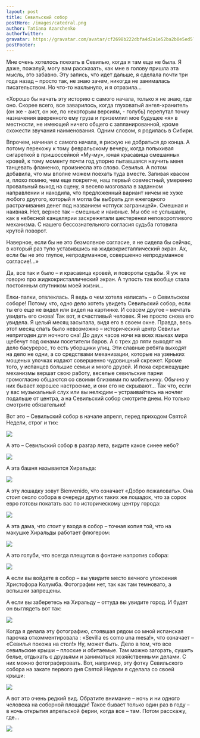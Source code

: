```yaml
---
layout: post
title: Севильский собор
postHero: /images/catedral.png
author: Tatiana Azarchenko
authorTwitter: 
gravatar: https://gravatar.com/avatar/cf2698b222dbfa4d2a1e52ba2b0e5ed5?s=150
postFooter: 
---
```



Мне очень хотелось поехать в Севилью, когда я там еще не была. Я даже, пожалуй, могу вам рассказать, как мне в голову пришла эта мысль, это забавно. Эту запись, что идет дальше, я сделала почти три года назад – просто так, не знаю зачем, никогда не занималась писательством. Но что-то нахлынуло, и я отразила...

«Хорошо бы начать эту историю с самого начала, только я не знаю, где оно. Скорее всего, все заварилось, когда глуховатый ангел-хранитель (он же - аист, он же, по некоторым версиям, - голубь) перепутал точку назначения вверенного ему груза и приземлил мое будущее «я» в местности, не имеющей ничего общего с запланированной, кроме схожести звучания наименования. Одним словом, я родилась в Сибири.

Впрочем, начиная с самого начала, я рискую не добраться до конца. А потому перехожу к тому февральскому вечеру, когда попыхивая сигареткой в пришоссейной «Му-му», юная красавица смешанных кровей, к тому моменту почти год упорно пытавшаяся научить меня танцевать фламенко, произнесла это слово. Севилья. А потом добавила, что мы вполне можем поехать туда вместе. Запивая квасом и, плохо помню, чем еще покрепче, наш первый совместный, умеренно провальный выход на сцену, я весело мозговала в заданном направлении и находила, что предложенный вариант ничем не хуже любого другого, который я могла бы выбрать для ежегодного растрачивания денег под названием «отпуск заграницей».  Смешная и наивная. Нет, вернее так – смешные и наивные. Мы обе не услышали, как в небесной канцелярии заскрежетали шестеренки неповоротливого механизма. С нашего бессознательного согласия судьба готовила крутой поворот.

Наверное, если бы не это безмолвное согласие, я не сидела бы сейчас, в который раз тупо уставившись на жидкокристаллический экран. Ах, если бы не это глупое, непродуманное, совершенно непродуманное согласие!...»

Да, все так и было – и красавица кровей, и повороты судьбы. Я уж не говорю про жидкокристаллический экран. А тупость так вообще стала постоянным спутником моей жизни…

Елки-палки, отвлеклась. Я ведь о чем хотела написать – о Севильском соборе!  Потому что, одно дело хотеть увидеть Севильский собор, если ты его еще не видел или видел на картинке. И совсем другое – мечтать увидеть его снова!  Так вот, я счастливый человек. Я не просто снова его увидела. Я целый месяц засыпала, видя его в своем окне. Правда, весь этот месяц спать было невозможно – исторический центр Севильи непригоден для ночного сна! До двух часов ночи на всех языках мира щебечут под окнами посетители баров. А с трех до пяти выходят на дело басурерос, то есть уборщики улиц. Эти славные ребята выходят на дело не одни, а со средствами механизации, которые  на узеньких мощеных улочках издают совершенно чудовищный скрежет. Кроме того, у испанцев  большие семьи и много друзей. И пока скрежещущие механизмы вершат свою работу, веселые севильские парни громогласно общаются со своими близкими по мобильнику. Обычно у них бывает хорошее настроение, и они его не скрывают... Так что, если у вас музыкальный слух или вы нелюдим –  устраивайтесь на ночлег подальше от центра, а на Севильский собор смотрите днем. Но только смотрите обязательно! 

Вот это – Севильский собор в начале апреля, перед приходом Святой Недели, строг и тих:

<img src="/images/cat_abril.jpg">

А это – Севильский собор в разгар лета, видите какое синее небо?

<img src="/images/cat_sept.jpg">

А эта башня называется Хиральда:

<img src="/images/gir.jpg">

А эту лошадку зовут Bienvenido, что означает «Добро пожаловать». Она стоит около собора в очереди других таких же лошадок, что за сорок евро готовы покатать вас по историческому центру города:

<img src="/images/bienvenido.jpg">

А эта дама, что стоит у входа в собор – точная копия той, что на макушке Хиральды работает флюгером:

<img src="/images/giralda.jpg">

А это голуби, что всегда плещутся в фонтане напротив собора:

<img src="/images/doves.jpg">

А если вы войдете в собор – вы увидите место вечного упокоения Христофора Колумба. Фотографии нет, так как там темновато, а вспышки запрещены.

А если вы заберетесь на Хиральду – оттуда вы увидите город. И будет он выглядеть вот так:

<img src="/images/mesa.jpg">

Когда я делала эту фотографию, стоявшая рядом со мной испанская парочка откомментировала : «Sevilla es como una mesa!», что означает – «Севилья похожа на стол!» Ну, может быть. Дело в том, что все севильские крыши – плоские и обитаемые. Там можно загорать, сушить белье, отдыхать с друзьями и заниматься хозяйственными делами. С них можно фотографировать. Вот, например, эту фотку Севильского собора на закате первого дня Святой Недели я сделала со своей крыши:

<img src="/images/cat_noche.jpg">

А вот это очень редкий вид. Обратите внимание – ночь и ни одного человека на соборной площади! Такое бывает только один раз в году – в ночь открытия апрельской ферии, когда все – там. Потом расскажу, где…

<img src="/images/cat_feria.jpg">